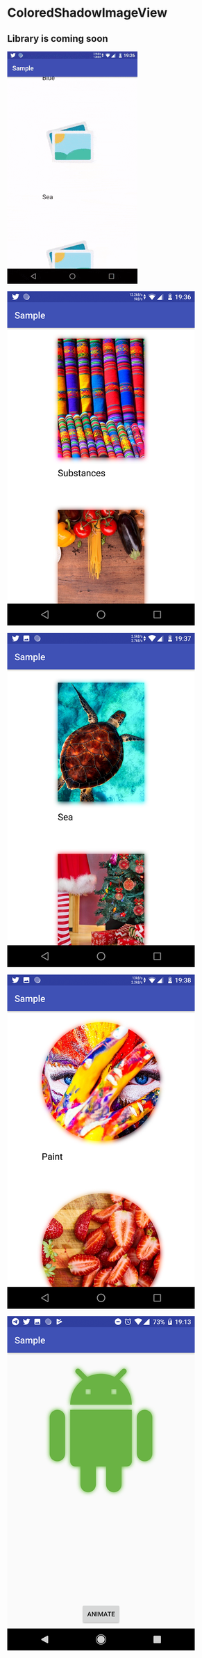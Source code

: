 # ColoredShadowImageView

## Library is coming soon

![](screenShots/video.gif)

![](screenShots/firstScreen.png)

![](screenShots/secondScreen.png)

![](screenShots/circle.png)

![](screenShots/vector.png)
